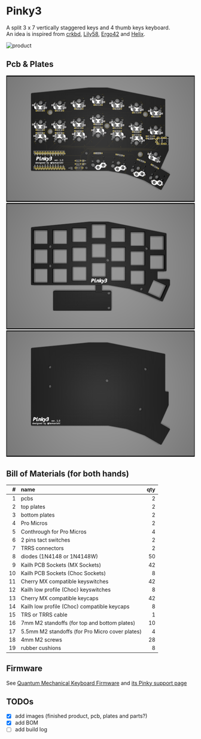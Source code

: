 # Pinky3

A split 3 x 7 vertically staggered keys and 4 thumb keys keyboard.  
An idea is inspired from [crkbd](https://github.com/foostan/crkbd), [Lily58](https://github.com/kata0510/Lily58), [Ergo42](https://github.com/Biacco42/Ergo42) and [Helix](https://github.com/MakotoKurauchi/helix).  

![product](product.jpg)

## Pcb & Plates

![pcb](pcb/Pinky3-pcb.png)
![top plate](top-plate&cover-plate/Pinky3-top-plate.png)
![bottom plate](bottom-plate/Pinky3-bottom-plate.png)
<!-- ![plates](plates/Pinky3-plates.png) -->

## Bill of Materials (for both hands)

| # | name | qty |
| ---: | :--- | ---: |
| 1 | pcbs | 2 |
| 2 | top plates | 2 |
| 3 | bottom plates | 2 |
| 4 | Pro Micros | 2 |
| 5 | Conthrough for Pro Micros | 4 |
| 6 | 2 pins tact switches | 2 |
| 7 | TRRS connectors | 2 |
| 8 | diodes (1N4148 or 1N4148W) | 50 |
| 9 | Kailh PCB Sockets (MX Sockets) | 42 |
| 10 | Kailh PCB Sockets (Choc Sockets) | 8 |
| 11 | Cherry MX compatible keyswitches | 42 |
| 12 | Kailh low profile (Choc) keyswitches | 8 |
| 13 | Cherry MX compatible keycaps | 42 |
| 14 | Kailh low profile (Choc) compatible keycaps | 8 |
| 15 | TRS or TRRS cable | 1 |
| 16 | 7mm M2 standoffs (for top and bottom plates) | 10 |
| 17 | 5.5mm M2 standoffs (for Pro Micro cover plates) | 4 |
| 18 | 4mm M2 screws | 28 |
| 19 | rubber cushions | 8 |

## Firmware

See [Quantum Mechanical Keyboard Firmware](https://qmk.fm) and [its Pinky support page](https://github.com/qmk/qmk_firmware/blob/master/keyboards/pinky/readme.md)

## TODOs

- [x] add images (finished product, pcb, plates and parts?)
- [x] add BOM
- [ ] add build log
